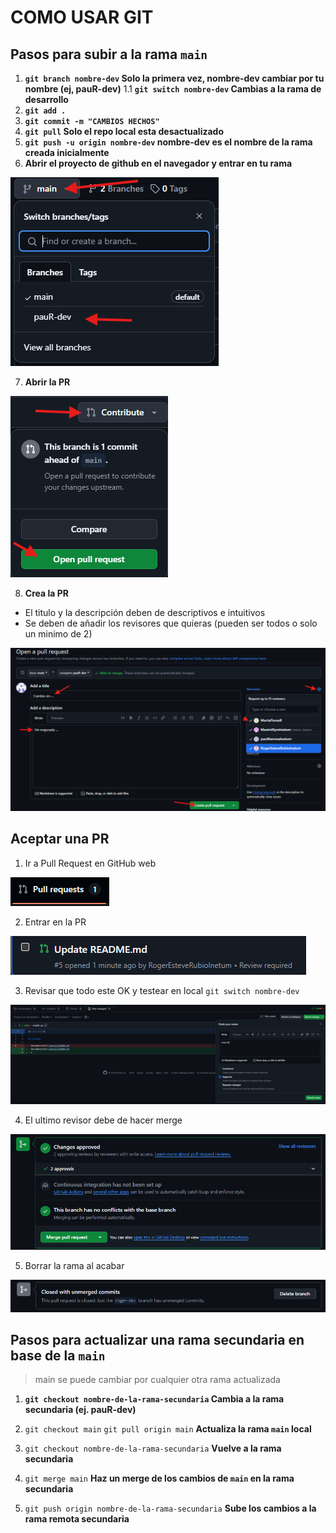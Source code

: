 # COMO USAR GIT

## Pasos para subir a la rama `main`

1. **`git branch nombre-dev` Solo la primera vez, nombre-dev cambiar por tu nombre (ej, pauR-dev)**
1.1 **`git switch nombre-dev` Cambias a la rama de desarrollo**
2. **`git add .`**
3. **`git commit -m "CAMBIOS HECHOS"`**
4. **`git pull` Solo el repo local esta desactualizado**
5. **`git push -u origin nombre-dev` nombre-dev es el nombre de la rama creada inicialmente**
6. **Abrir el proyecto de github en el navegador y entrar en tu rama**

![alt text](../img/git_branch.png)

7. **Abrir la PR**

![alt text](../img/git_openpr.png)

8. **Crea la PR** 
- El titulo y la descripción deben de descriptivos e intuitivos
- Se deben de añadir los revisores que quieras (pueden ser todos o solo un minimo de 2)

![alt text](../img/git_createpr.png)

## Aceptar una PR

1. Ir a Pull Request en GitHub web

![alt text](../img/git_pr.png)

2. Entrar en la PR

![alt text](../img/git_prenter.png)

3. Revisar que todo este OK y testear en local `git switch nombre-dev`
 
![alt text](../img/git_sumbitreview.png)

4. El ultimo revisor debe de hacer merge

![alt text](../img/git_merge.png)

5. Borrar la rama al acabar
 
![alt text](../img/git_deletebranch.png)

## Pasos para actualizar una rama secundaria en base de la `main`

> main se puede cambiar por cualquier otra rama actualizada

1. **`git checkout nombre-de-la-rama-secundaria` Cambia a la rama secundaria (ej. pauR-dev)**

2. `git checkout main` `git pull origin main` **Actualiza la rama `main` local**

3. `git checkout nombre-de-la-rama-secundaria` **Vuelve a la rama secundaria**

4. `git merge main` **Haz un merge de los cambios de `main` en la rama secundaria**

5. `git push origin nombre-de-la-rama-secundaria` **Sube los cambios a la rama remota secundaria**
